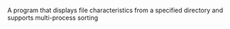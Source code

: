 A program that displays file characteristics from a specified directory and supports multi-process sorting